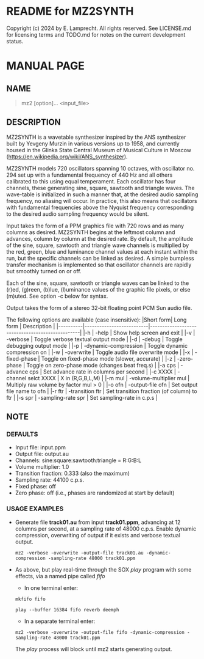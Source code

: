 # README for MZ2SYNTH

Copyright (c) 2024 by E. Lamprecht.  All rights reserved.  See
LICENSE.md for licensing terms and TODO.md for notes on the current
development status.

# MANUAL PAGE

## NAME

> mz2 [option]... <input_file>

## DESCRIPTION

MZ2SYNTH is a wavetable synthesizer inspired by the ANS synthesizer built
by Yevgeny Murzin in various versions up to 1958, and currently housed
in the Glinka State Central Museum of Musical Culture in Moscow
(https://en.wikipedia.org/wiki/ANS_synthesizer).

MZ2SYNTH models 720 oscillators spanning 10 octaves, with oscillator
no. 294 set up with a fundamental frequency of 440 Hz and all others
calibrated to this using equal temperament.  Each oscillator has four
channels, these generating sine, square, sawtooth and triangle waves.
The wave-table is initialized in such a manner that, at the desired
audio sampling frequency, no aliasing will occur.  In practice, this
also means that oscillators with fundamental frequencies above the
Nyquist frequency corresponding to the desired audio sampling
frequency would be silent.

Input takes the form of a PPM graphics file with 720 rows and as many
columns as desired.  MZ2SYNTH begins at the leftmost column and
advances, column by column at the desired rate.  By default, the
amplitude of the sine, square, sawtooth and triangle wave channels is
multiplied by the red, green, blue and luminance channel values at
each instant within the run, but the specific channels can be linked
as desired.  A simple bumpless transfer mechanism is implemented so
that oscillator channels are rapidly but smoothly turned on or off.

Each of the sine, square, sawtooth or triangle waves can be linked to
the (r)ed, (g)reen, (b)lue, (l)uminance values of the graphic file
pixels, or else (m)uted.  See option -c below for syntax.

Output takes the form of a stereo 32-bit floating point PCM Sun audio
file.

The following options are available (case insensitive):
|Short form| Long form                | Description                                     |
|----------|--------------------------|-------------------------------------------------|
|-h        | -help                    | Show help screen and exit                       |
|-v        | -verbose                 | Toggle verbose textual output mode              |
|-d        | -debug                   | Toggle debugging output mode                    |
|-p        | -dynamic-compression     | Toggle dynamic compression on                   |
|-w        | -overwrite               | Toggle audio file overwrite mode                |
|-x        | -fixed-phase             | Toggle on fixed-phase mode (slower, accurate)   |
|-z        | -zero-phase              | Toggle on zero-phase mode (changes beat freq.s) |
|-a cps    | -advance cps             | Set advance rate in columns per second          |
|-c XXXX   | -channel selct XXXX      | X in (R,G,B,L,M)                                |
|-m mul    | -volume-multiplier mul   | Multiply raw volume by factor mul \>  0         |
|-o ofn    | -output-file ofn         | Set output file name to ofn                     |
|-r ftr    | -transition ftr          | Set transition fraction (of column) to ftr      |
|-s spr    | -sampling-rate spr       | Set sampling-rate in c.p.s                      |

## NOTE

### DEFAULTS

- Input file: input.ppm
- Output file: output.au
- Channels:  sine:square:sawtooth:triangle = R:G:B:L
- Volume multiplier:  1.0
- Transition fraction: 0.333 (also the maximum)
- Sampling rate: 44100 c.p.s.
- Fixed phase:  off
- Zero phase:   off (i.e., phases are randomized at start by default)

### USAGE EXAMPLES

- Generate file **track01.au** from input **track01.ppm**, advancing
  at 12 columns per second, at a sampling rate of 48000 c.p.s.  Enable dynamic
  compression, overwriting of output if it exists and verbose textual
  output.

  ``mz2 -verbose -overwrite -output-file track01.au
        -dynamic-compression -sampling-rate 48000
        track01.ppm``

- As above, but play real-time through the SOX *play* program with
  some effects, via a named pipe called *fifo*

  - In one terminal enter:
    
  ``mkfifo fifo``

  ``play --buffer 16384 fifo reverb deemph``

  - In a separate terminal enter:
    
  ``mz2 -verbose -overwrite -output-file fifo -dynamic-compression
   -sampling-rate 48000 track01.ppm``

  The *play* process will block until mz2 starts generating output.

